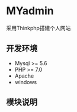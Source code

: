 MYadmin
===============

采用Thinkphp搭建个人网站


## 开发环境

- Mysql >= 5.6
- PHP   >= 7.0
- Apache
- windows

## 模块说明
